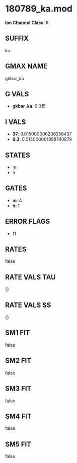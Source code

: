 # 180789_ka.mod

**Ion Channel Class**: K

## SUFFIX

ka

## GMAX NAME

gkbar_ka

## G VALS

- **gkbar_ka**: 0.015

## I VALS

- **37**: 0.015000006206356437
- **6.3**: 0.015000001958740879

## STATES

- m
- h

## GATES

- **m**: 4
- **h**: 1

## ERROR FLAGS

- 11

## RATES

false

## RATE VALS TAU

{}

## RATE VALS SS

{}

## SM1 FIT

false

## SM2 FIT

false

## SM3 FIT

false

## SM4 FIT

false

## SM5 FIT

false
